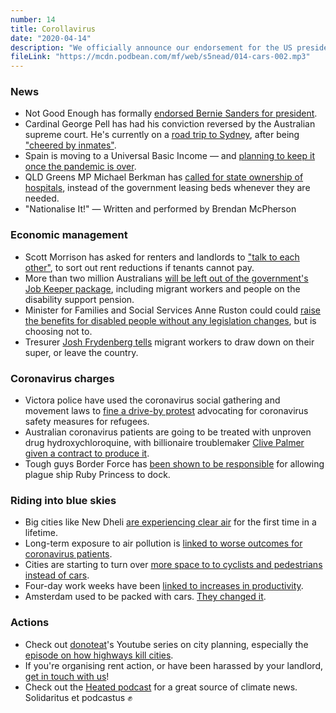 ```yaml
---
number: 14
title: Corollavirus
date: "2020-04-14"
description: "We officially announce our endorsement for the US presidential election and discuss Pell walking free. Then we get all dreamy talking about what cities could look like without car commuting."
fileLink: "https://mcdn.podbean.com/mf/web/s5nead/014-cars-002.mp3"
---
```


### News

- Not Good Enough has formally [endorsed Bernie Sanders for president](https://www.nytimes.com/2020/04/08/us/politics/bernie-sanders-drops-out.html).
- Cardinal George Pell has had his conviction reversed by the Australian supreme court. He's currently on a [road trip to Sydney](https://www.smh.com.au/national/at-a-servo-on-the-road-to-sydney-pell-says-he-s-very-pleased-to-be-free-20200408-p54i97.html), after being ["cheered by inmates"](https://www.abc.net.au/news/2020-04-09/george-pell-fellow-inmates-cheered-when-acquittal-announced/12136116).
- Spain is moving to a Universal Basic Income — and [planning to keep it once the pandemic is over](https://www.businessinsider.com.au/spain-universal-basic-income-coronavirus-yang-ubi-permanent-first-europe-2020-4).
- QLD Greens MP Michael Berkman has [called for state ownership of hospitals](https://www.michaelberkman.com.au/nationalise_private_hospitals_20200408), instead of the government leasing beds whenever they are needed.
- "Nationalise It!" — Written and performed by Brendan McPherson

### Economic management

- Scott Morrison has asked for renters and landlords to ["talk to each other"](https://www.afr.com/property/commercial/time-for-tenants-and-landlords-to-start-talking-20200325-p54dr9), to sort out rent reductions if tenants cannot pay.
- More than two million Australians [will be left out of the government's Job Keeper package](https://www.sbs.com.au/news/unions-and-workers-protest-2-2-million-workers-left-out-of-jobkeeper-package), including migrant workers and people on the disability support pension.
- Minister for Families and Social Services Anne Ruston could could [raise the benefits for disabled people without any legislation changes](https://twitter.com/AusUnemployment/status/1248466419370446848), but is choosing not to.
- Tresurer [Josh Frydenberg tells](https://twitter.com/InsidersABC/status/1249144664709619715) migrant workers to draw down on their super, or leave the country.

### Coronavirus charges

- Victora police have used the coronavirus social gathering and movement laws to [fine a drive-by protest](https://www.sbs.com.au/news/melbourne-refugee-protesters-fined-43-000-for-breaching-coronavirus-rules) advocating for coronavirus safety measures for refugees.
- Australian coronavirus patients are going to be treated with unproven drug hydroxychloroquine, with billionaire troublemaker [Clive Palmer given a contract to produce it](https://www.theguardian.com/world/2020/apr/07/controversial-malaria-drug-hydroxychloroquine-to-be-given-to-coronavirus-patients-in-australia).
- Tough guys Border Force has [been shown to be responsible](https://www.smh.com.au/politics/nsw/border-force-allowed-ruby-princess-to-dock-20200408-p54i95.html) for allowing plague ship Ruby Princess to dock.

### Riding into blue skies

- Big cities like New Dheli [are experiencing clear air](https://www.theguardian.com/environment/2020/apr/11/positively-alpine-disbelief-air-pollution-falls-lockdown-coronavirus) for the first time in a lifetime.
- Long-term exposure to air pollution is [linked to worse outcomes for coronavirus patients](https://respiratory-research.biomedcentral.com/articles/10.1186/1465-9921-6-152).
- Cities are starting to turn over [more space to to cyclists and pedestrians instead of cars](https://www.theguardian.com/world/2020/apr/11/world-cities-turn-their-streets-over-to-walkers-and-cyclists).
- Four-day work weeks have been [linked to increases in productivity](https://www.npr.org/2019/11/04/776163853/microsoft-japan-says-4-day-workweek-boosted-workers-productivity-by-40).
- Amsterdam used to be packed with cars. [They changed it](https://www.theguardian.com/cities/2015/may/05/amsterdam-bicycle-capital-world-transport-cycling-kindermoord).

### Actions

- Check out [donoteat](https://www.youtube.com/channel/UCFdazs-6CNzSVv1J0a-qy4A)'s Youtube series on city planning, especially the [episode on how highways kill cities](https://www.youtube.com/watch?v=rseaKBPkRPU).
- If you're organising rent action, or have been harassed by your landlord, [get in touch with us](mailto:notgoodpod@protonmail.com)!
- Check out the [Heated podcast](https://www.stitcher.com/podcast/heated-the-podcast) for a great source of climate news. Solidaritus et podcastus ✊

